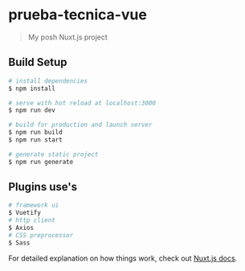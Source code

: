 # prueba-tecnica-vue

> My posh Nuxt.js project

## Build Setup

```bash
# install dependencies
$ npm install

# serve with hot reload at localhost:3000
$ npm run dev

# build for production and launch server
$ npm run build
$ npm run start

# generate static project
$ npm run generate
```
## Plugins use's

```bash
# framework ui
$ Vuetify
# http client
$ Axios
# CSS preprocessor
$ Sass
```

For detailed explanation on how things work, check out [Nuxt.js docs](https://nuxtjs.org).
